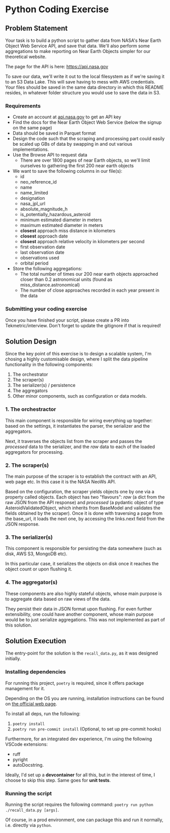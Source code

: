 # Python Coding Exercise

## Problem Statement

Your task is to build a python script to gather data from NASA's Near Earth Object Web Service API, and save that data. We'll also perform some aggregations to make reporting on Near Earth Objects simpler for our theoretical website.

The page for the API is here: https://api.nasa.gov

To save our data, we'll write it out to the local filesystem as if we're saving it to an S3 Data Lake. This will save having to mess with AWS credentials. Your files should be saved in the same data directory in which this README resides, in whatever folder structure you would use to save the data in S3.

### Requirements
- Create an account at [api.nasa.gov](https://api.nasa.gov) to get an API key
- Find the docs for the Near Earth Object Web Service (below the signup on the same page)
- Data should be saved in Parquet format
- Design the code such that the scraping and processing part could easily be scaled up GBs of data by swapping in and out various implementations.
- Use the Browse API to request data
    - There are over 1800 pages of near Earth objects, so we'll limit ourselves to gathering the first 200 near earth objects
- We want to save the following columns in our file(s):
    - id
    - neo_reference_id
    - name
    - name_limited
    - designation
    - nasa_jpl_url
    - absolute_magnitude_h
    - is_potentially_hazardous_asteroid
    - minimum estimated diameter in meters
    - maximum estimated diameter in meters
    - **closest** approach miss distance in kilometers
    - **closest** approach date
    - **closest** approach relative velocity in kilometers per second
    - first observation date
    - last observation date
    - observations used
    - orbital period
- Store the following aggregations:
    - The total number of times our 200 near earth objects approached closer than 0.2 astronomical units (found as miss_distance.astronomical)
    - The number of close approaches recorded in each year present in the data

### Submitting your coding exercise
Once you have finished your script, please create a PR into Tekmetric/interview. Don't forget to update the gitignore if that is required!

## Solution Design
Since the key point of this exercise is to design a scalable system, I'm chosing a highly customisable design, where I  split the data pipeline functionality in the following components:
1. The orchestrator
2. The scraper(s)
3. The serializer(s) / persistence
4. The aggregators
5. Other minor components, such as configuration or data models.

### 1. The orchestractor
This main component is responsible for wiring everything up together: based on the settings, it instantiates the parser, the serializer and the aggregators.

Next, it traverses the objects list from the scraper and passes the *processed* data to the serializer, and the *raw* data to each of the loaded aggregators for processing.

### 2. The scraper(s)
The main purpose of the scraper is to establish the contract with an API, web page etc. In this case it is the NASA NeoWs API.

Based on the configuration, the scraper yields objects one by one via a property called objects. Each object has two "flavours": *raw* (a dict from the raw JSON from the API response) and *processed* (a pydantic object of type AsteroidValidatedObject, which inherits from BaseModel and validates the fields obtained by the scraper). Once it is done with traversing a page from the base_url, it loads the next one, by accessing the links.next field from the JSON response.

### 3. The serializer(s)
This component is responsible for persisting the data somewhere (such as disk, AWS S3, MongoDB etc).

In this particular case, it serializes the objects on disk once it reaches the object count or upon flushing it.

### 4. The aggregator(s)
These components are also highly stateful objects, whose main purpose is to aggregate data based on raw views of the data.

They persist their data in JSON format upon flushing. For even further extensibility, one could have another component, whose main purpose would be to just serialize aggregations. This was not implemented as part of this solution.

## Solution Execution
The entry-point for the solution is the `recall_data.py`, as it was designed initially.

### Installing dependencies
For running this project, `poetry` is required, since it offers package management for it.

Depending on the OS you are running, installation instructions can be found on [the official web page](https://python-poetry.org/docs/#installing-with-the-official-installer).

To install all deps, run the following:
1. `poetry install`
2. `poetry run pre-commit install` (Optional, to set up pre-commit hooks)

Furthermore, for an integrated dev experience, I'm using the following VSCode extensions:

- ruff
- pyright
- autoDocstring.

Ideally, I'd set up a **devcontainer** for all this, but in the interest of time, I choose to skip this step. Same goes for **unit tests**.

### Running the script
Running the script requires the following command:
`poetry run python ./recall_data.py [args]`.

Of course, in a prod environment, one can package this and run it normally, i.e. directly via `python`.
